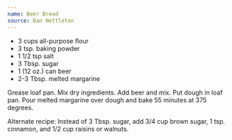 ```yaml
---
name: Beer Bread
source: Dan Nettleton
---
```


* 3 cups all-purpose flour
* 3 tsp. baking powder
* 1 1/2 tsp salt
* 3 Tbsp. sugar
* 1 (12 oz.) can beer
* 2-3 Tbsp. melted margarine

Grease loaf pan.  Mix dry ingredients.  Add beer and mix.  Put dough
in loaf pan.  Pour melted margarine over dough and bake 55 minutes at
375 degrees.

Alternate recipe:  Instead of 3 Tbsp. sugar, add 3/4 cup brown sugar,
1 tsp. cinnamon, and 1/2 cup raisins or walnuts.

